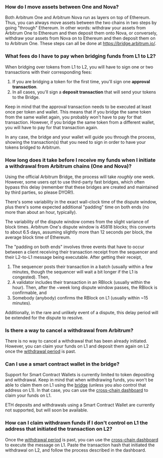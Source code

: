 ### How do I move assets between One and Nova?
<p>Both Arbitrum One and Arbitrum Nova run as layers on top of Ethereum. Thus, you can always move assets between the two chains in two steps by going "through" Ethereum. In other words: withdraw your assets from Arbitrum One to Ethereum and then deposit them onto Nova, or conversely, withdraw your assets from Nova on to Ethereum and then deposit them on to Arbitrum One. These steps can all be done at <a href="https://bridge.arbitrum.io/">https://bridge.arbitrum.io/</a>.</p>

<p></p>


### What fees do I have to pay when bridging funds from L1 to L2?
<p>When bridging over tokens from L1 to L2, you will have to sign one or two transactions with their corresponding fees:</p>

<ol><li>If you are bridging a token for the first time, you'll sign one <strong>approval transaction</strong>.</li>
<li>In all cases, you'll sign a <strong>deposit transaction</strong> that will send your tokens to the Bridge.</li>
</ol>
<p></p>

<p>Keep in mind that the approval transaction needs to be executed at least once per token and wallet. This means that if you bridge the same token from the same wallet again, you probably won't have to pay for that transaction. However, if you bridge the same token from a different wallet, you will have to pay for that transaction again.</p>

<p></p>

<p>In any case, the bridge and your wallet will guide you through the process, showing the transaction(s) that you need to sign in order to have your tokens bridged to Arbitrum.</p>

<p></p>


### How long does it take before I receive my funds when I initiate a withdrawal from Arbitrum chains (One and Nova)?
<p>Using the official Arbitrum Bridge, the process will take <em>roughly</em> one week. However, some users opt to use third-party fast bridges, which often bypass this delay (remember that these bridges are created and maintained by third parties, so please DYOR!).</p>

<p>There's some variability in the exact wall-clock time of the dispute window, plus there's some expected additional "padding" time on both ends (no more than about an hour, typically).</p>

<p>The variability of the dispute window comes from the slight variance of block times. Arbitrum One's dispute window is 45818 blocks; this converts to about 6.5 days, assuming slightly more than 12 seconds per block, the average block time of Ethereum.</p>

<p>The "padding on both ends" involves three events that have to occur between a client receiving their transaction receipt from the sequencer and their L2-to-L1 message being executable. After getting their receipt,</p>

<ol><li>The sequencer posts their transaction in a batch (usually within a few minutes, though the sequencer will wait a bit longer if the L1 is congested). Then,</li>
<li>A validator includes their transaction in an RBlock (usually within the hour). Then, after the ~week long dispute window passes, the RBlock is confirmable, and</li>
<li>Somebody (anybody) confirms the RBlock on L1 (usually within ~15 minutes).</li>
</ol>
<p>Additionally, in the rare and unlikely event of a dispute, this delay period will be extended for the dispute to resolve.</p>


### Is there a way to cancel a withdrawal from Arbitrum?
<p>There is no way to cancel a withdrawal that has been already initiated. However, you can claim your funds on L1 and deposit them again on L2 once the <a href="https://developer.arbitrum.io/learn-more/faq#why-was-one-week-chosen-for-arbitrum-ones-dispute-window">withdrawal period</a> is past.</p>

<p></p>


### Can I use a smart contract wallet in the bridge?
<p>Support for Smart Contract Wallets is currently limited to token depositing and withdrawal. Keep in mind that when withdrawing funds, you won't be able to claim them on L1 using the <a href="https://bridge.arbitrum.io/">bridge</a> (unless you also control that address on L1). In that case, you can use the <a href="https://retryable-dashboard.arbitrum.io/tx">cross-chain dashboard</a> to claim your funds on L1.</p>

<p>ETH deposits and withdrawals using a Smart Contract Wallet are currently not supported, but will soon be available.</p>

<p></p>


### How can I claim withdrawn funds if I don't control on L1 the address that initiated the transaction on L2?
<p>Once the <a href="https://developer.arbitrum.io/learn-more/faq#why-was-one-week-chosen-for-arbitrum-ones-dispute-window">withdrawal period</a> is past, you can use the <a href="https://retryable-dashboard.arbitrum.io/tx">cross-chain dashboard</a> to execute the message on L1. Paste the transaction hash that initiated the withdrawal on L2, and follow the process described in the dashboard.</p>

<p></p>

